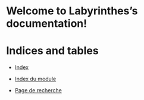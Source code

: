 <!-- Labyrinthes documentation master file, created by
sphinx-quickstart on Mon Mar 20 14:24:01 2023.
You can adapt this file completely to your liking, but it should at least
contain the root `toctree` directive. -->
# Welcome to Labyrinthes’s documentation!

# Indices and tables


* [Index](genindex.md)


* [Index du module](py-modindex.md)


* [Page de recherche](search.md)
